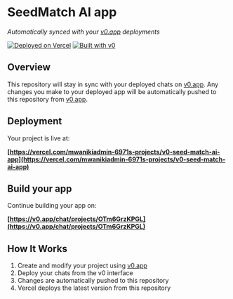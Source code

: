 # SeedMatch AI app

*Automatically synced with your [v0.app](https://v0.app) deployments*

[![Deployed on Vercel](https://img.shields.io/badge/Deployed%20on-Vercel-black?style=for-the-badge&logo=vercel)](https://vercel.com/mwanikiadmin-6971s-projects/v0-seed-match-ai-app)
[![Built with v0](https://img.shields.io/badge/Built%20with-v0.app-black?style=for-the-badge)](https://v0.app/chat/projects/OTm6GrzKPGL)

## Overview

This repository will stay in sync with your deployed chats on [v0.app](https://v0.app).
Any changes you make to your deployed app will be automatically pushed to this repository from [v0.app](https://v0.app).

## Deployment

Your project is live at:

**[https://vercel.com/mwanikiadmin-6971s-projects/v0-seed-match-ai-app](https://vercel.com/mwanikiadmin-6971s-projects/v0-seed-match-ai-app)**

## Build your app

Continue building your app on:

**[https://v0.app/chat/projects/OTm6GrzKPGL](https://v0.app/chat/projects/OTm6GrzKPGL)**

## How It Works

1. Create and modify your project using [v0.app](https://v0.app)
2. Deploy your chats from the v0 interface
3. Changes are automatically pushed to this repository
4. Vercel deploys the latest version from this repository